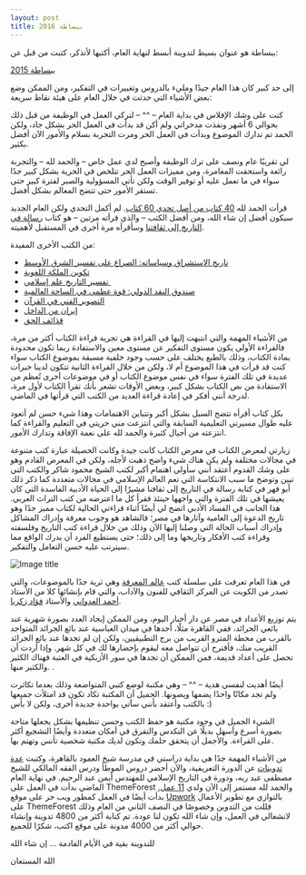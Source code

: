 ```yaml
---
layout: post
title: 2016 ببساطة
---
```


ببساطة هو عنوان بسيط لتدوينة أبسط لنهاية العام، أكتبها لأتذكر، كتبت من قبل عن:

[2015 ببساطة](https://oktob.io/posts/2540)

إلى حد كبير كان هذا العام جيدًا ومليء بالدروس وتغييرات في التفكير، ومن الممكن وضع بعض الأشياء التي حدثت في خلال العام على هيئة نقاط سريعة:

كنت على وشك الإفلاس في بداية العام – ^^ – لتركي العمل في الوظيفة من قبل ذلك بحوالي 6 أشهر ونفذت مدخراتي ولم أكن قد بدأت في العمل الحر بشكل جاد، ولكن الحمد تم تدارك الموضوع وبدأت في العمل الحر ومرت التجربة بسلام والأمور الآن أفضل بكثير.

لي تقريبًا عام ونصف على ترك الوظيفة وأصبح لدي عمل خاص – والحمد لله – والتجربة رائعة واستحقت المغامرة، ومن مميزات العمل الحر تتلخص في الحرية بشكل كبير جدًا سواء في ما تعمل عليه أو توفير الوقت ولكن تأتي المسؤولية والصبر لفترة كبير حتى تستقر الأمور حتى تتضح المعالم بشكل أفضل.

قرأت الحمد لله [40 كتاب من أصل تحدي 60 كتاب](https://www.goodreads.com/user_challenges/4123712?comment=160828697). لم أكمل التحدي ولكن العام الجديد سيكون أفضل إن شاء الله، ومن أفضل الكتب – والذي قرأته مرتين – هو كتاب [رسالة في التاريخ إلى ثقافتنا](https://www.goodreads.com/book/show/6750057) وسأقرأه مرة أخرى في المستقبل لأهميته.

من الكتب الأخرى المفيدة:

* [تاريخ الاستشراق وسياساته: الصراع على تفسير الشرق الأوسط](https://www.goodreads.com/book/show/9916728)
* [تكوين الملكة اللغوية](https://www.goodreads.com/book/show/28264351)
* [تفسير التاريخ علم إسلامي ](https://www.goodreads.com/book/show/18069621)
* [صندوق النقد الدولي: قوة عظمى في الساحة العالمية](https://www.goodreads.com/book/show/30353653)
* [التصوير الفني في القرآن](https://www.goodreads.com/book/show/6124293)
* [إيران من الداخل](https://www.goodreads.com/book/show/13017092)
* [قذائف الحق](https://www.goodreads.com/book/show/6184228)

من الأشياء المهمة والتي انتبهت إليها في القراءة هي تجربة قراءة الكتاب أكثر من مرة، فالقراءة الأولى يكون مستوى التفكير عن مستوى معين والاستفادة ربما تكون محدودة بمادة الكتاب، وذلك بالطبع يختلف على حسب وجود خلفية مسبقة بموضوع الكتاب سواء كنت قد قرأت في هذا الموضوع أم لا، ولكن من خلال القراءة الثانية تتكون لدينا خبرات عديدة في تلك الفترة سواء في نفس موضوع الكتاب أو في موضوعات أخرى تُعظم من الاستفادة من نص الكتاب بشكل كبير، وبعض الأوقات تشعر بأنك تقرأ الكتاب لأول مرة، لدرجة أنني أفكر في إعادة قراءة العديد من الكتب التي قرأتها في الماضي.

بكل كتاب أقرأه تتضح السبل بشكل أكبر وتتباين الاهتمامات وهذا شيء حسن لم أتعود عليه طوال مسيرتي التعليمية السابقة والتي انتزعت مني حريتي في التعليم والقراءة كما انتزعته من أجيال كثيرة والحمد لله على نعمة الإفاقة وتدارك الأمور.

زيارتي لمعرض الكتاب في معرض الكتاب كانت جيدة وكانت الحصيلة عبارة كتب متنوعة في مجالات مختلفة ولم يكن هناك شيء واضح ذهبت لأجله، ولكن في المعرض القادم وهو على وشك القدوم أعتقد أنني سأولي اهتمام أكبر لكتب الشيخ محمود شاكر والكتب التي تبين وتوضح ما سبب الانتكاسة التي تعم العالم الإسلامي في مجالات متعددة كما ذكر ذلك أبو فهر في كتابة رسالة في التاريخ إلى ثقافنا مشيرًا إلى الحياة الأدبية الفاسدة التي كان يعيشها في تلك الفترة والتي واجهها حينئذ فقرأ كل ما اعترضه من كتب التراث العربي. هذا الجانب في الفساد الأدبي اتضح لي أيضًا أثناء قراءتي الحالية لكتاب مميز جدًا وهو تاريخ الدعوة إلى العامية وآثارها في مصر؛ فالشاهد هو وجوب معرفة وإدراك المشاكل وإدراك أسباب الحالة التي وصلنا إليها الآن وذلك من خلال قراءة كتب التاريخ وفلسفته وقراءة كتب الأفكار وتاريخها وما إلى ذلك؛ حتى يستطيع الفرد أن يدرك الواقع مما سيترتب عليه حسن التعامل والتفكير.

![Image title](https://oktob-editor.s3.amazonaws.com/uploads%2F1483386113981-uploads_1473482213191-IMG_3377.jpeg)

في هذا العام تعرفت على سلسلة كتب [عالم المعرفة](http://www.nccal.gov.kw/%D8%B9%D8%A7%D9%84%D9%85-%D8%A7%D9%84%D9%85%D8%B9%D8%B1%D9%81%D8%A9) وهي ثرية جدًا بالموضوعات، والتي تصدر من الكويت عن المركز الثقافي للفنون والآداب، والتي قام بإنشائها كلا من الأستاذ [أحمد العدواني](https://ar.wikipedia.org/wiki/%D8%A3%D8%AD%D9%85%D8%AF_%D8%A7%D9%84%D8%B9%D8%AF%D9%88%D8%A7%D9%86%D9%8A) والأستاذ [فؤاد زكريا](https://ar.wikipedia.org/wiki/%D9%81%D8%A4%D8%A7%D8%AF_%D8%B2%D9%83%D8%B1%D9%8A%D8%A7).

يتم توزيع الأعداد في مصر عن دار أخبار اليوم، ومن الممكن إيجاد العدد بصورة شهرية عند بائعي الجرائد، ففي القاهرة مثلًا، أجدها في ميدان العباسية عند بائع الجرائد المتواجد بالقرب من محطة المترو القريب من برج التطبيقيين، ولكن إن لم تجدها عند بائع الجرائد القريب منك، فأقترح أن تتواصل معه ليقوم بإحضارها لك في كل شهر. وإذا أردت أن تحصل على أعداد قديمة، فمن الممكن أن تجدها في سور الأزبكية في العتبة فهناك الكثير والكثير منها. .

أيضًا أهديت لنفسي هدية – ^^ – وهي مكتبة لوضع كتبي المتواضعة وذلك بعدما تكاثرت ولم تجد مكانًا واحدًا يضمها ويصونها. الجميل أن المكتبة تكاد تكون قد امتلأت جميعها بالكتب وأعتقد بأنني سآتي بواحدة جديدة أخرى، ولكن لا بأس :)

الشيء الجميل في وجود مكتبة هو حفظ الكتب وحسن تنظيمها بشكل يجعلها متاحة بصورة أسرع وأسهل بديلًا عن التكدس والتفرق في أمكان متعددة وأيضًا التشجيع أكثر على القراءة. والأجمل أن يتحقق حلمك وتكون لديك مكتبة شخصية تأنس وتهتم بها.

من الأشياء المهمة جدًا هي بداية دراستي في مدرسة شيخ العمود بالقاهرة، وكتبت [عدة تدوينات](https://oktob.io/posts/3253) عن الدورة التعريفية، والآن أحضر دروس الموطأ ودرس الفقه المالكي للشيخ مصطفى عبد ربه، ودورة في التاريخ الإسلامي للمهندس أيمن عبد الرحيم.
في نهاية العام الماضي بدأت في العمل على ThemeForest والحمد لله مستمر إلى الآن ولدي [11 عمل.](https://themeforest.net/user/aspirethemes)
بدأت أيضًا في العمل كمطور ويب حر على موقع [Upwork](https://www.upwork.com/freelancers/~01b8a143dfeba1b95a) بالتوازي مع تطوير الأعمال على ThemeForest
قللت من التدوين وخصوصًا في النصف الثاني من العام وذلك لانشغالي في العمل، وإن شاء الله تكون لنا عودة.
تم كتابة أكثر من 4800 تدوينة وإنشاء حوالي أكثر من 4000 مدونة على موقع اكتب، شكرًا للجميع.

للتدوينة بقية في الأيام القادمة ... إن شاء الله

الله المستعان